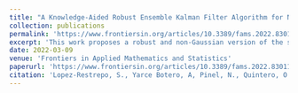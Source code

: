 ```yaml
---
title: "A Knowledge-Aided Robust Ensemble Kalman Filter Algorithm for Non-Linear and Non-Gaussian Large Systems"
collection: publications
permalink: 'https://www.frontiersin.org/articles/10.3389/fams.2022.830116/full'
excerpt: 'This work proposes a robust and non-Gaussian version of the shrinkage-based knowledge-aided EnKF implementation called Ensemble Time Local H∞ Filter Knowledge-Aided (EnTLHF-KA). The EnTLHF-KA requires a target covariance matrix to integrate previously obtained information and knowledge directly into the data assimilation (DA). The proposed method is based on the robust H∞ filter and on its ensemble time-local version the EnTLHF, using an adaptive inflation factor depending on the shrinkage covariance estimated matrix. This implies a theoretical and solid background to construct robust filters from the well-known covariance inflation technique. The proposed technique is implemented in a synthetic assimilation experiment, and in an air quality application using the LOTOS-EUROS model over the Aburrá Valley to evaluate its potential for non-linear and non-Gaussian large systems. In the spatial distribution of the PM2.5 concentrations along the valley, the method outperforms the well-known Local Ensemble Transform Kalman Filter (LETKF), and the non-robust knowledge-aided Ensemble Kalman filter (EnKF-KA). In contrast to the other simulations, the ability to issue warnings for high concentration events is also increased. Finally, the simulation using EnTLHF-KA has lower error values than using EnKF-KA, indicating the advantages of robust approaches in high uncertainty systems.![An Efficient](station.jpeg)'
date: 2022-03-09
venue: 'Frontiers in Applied Mathematics and Statistics'
paperurl: 'https://www.frontiersin.org/articles/10.3389/fams.2022.830116/full'
citation: 'Lopez-Restrepo, S., Yarce Botero, A, Pinel, N., Quintero, O. L., Segers, A., & Heemink, A. W. (2022). A Knowledge-Aided Robust Ensemble Kalman Filter Algorithm for Non-Linear and Non-Gaussian Large Systems. Frontiers in Applied Mathematics and Statistics, 8, 830116.'
---
```

